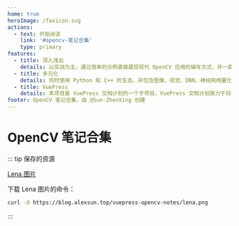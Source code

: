 ```yaml
---
home: true
heroImage: /favicon.svg
actions:
  - text: 开始阅读
    link: '#opencv-笔记合集'
    type: primary
features:
  - title: 深入浅出
    details: 以实战为主，通过简单的示例直接展现现代 OpenCV 应用的编写方式，并一直到深度学习在 OpenCV 中的应用。
  - title: 多元化
    details: 同时使用 Python 和 C++ 的生态，并包含图像、视觉、DNN、神经网络量化加速推理、移动端等诸多领域。
  - title: VuePress
    details: 本项目是 VuePress 文档计划的一个子项目，VuePress 文档计划致力于将各种自由知识提炼为更加现代化的文档。
footer: OpenCV 笔记合集，由 @Sun-ZhenXing 创建
---
```


# OpenCV 笔记合集

<AutoCatalog />

::: tip 保存的资源

[Lena 图片](./lena.png)

下载 Lena 图片的命令：

```bash
curl -O https://blog.alexsun.top/vuepress-opencv-notes/lena.png
```

:::
